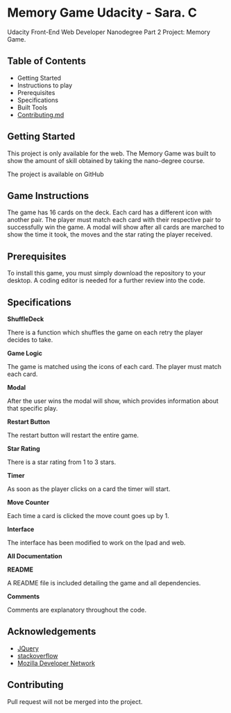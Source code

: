 # Memory Game Udacity - Sara. C 

Udacity Front-End Web Developer Nanodegree Part 2 Project: Memory Game.

## Table of Contents

* Getting Started 
* Instructions to play 
* Prerequisites 
* Specifications
* Built Tools 
* [Contributing.md](#contributing.md)

## Getting Started 

This project is only available for the web. The Memory Game was built to show the amount of skill obtained by taking the nano-degree course. 

The project is available on GitHub

## Game Instructions

The game has 16 cards on the deck. Each card has a different icon with another pair. The player must match each card with their respective pair to successfully win the game. A modal will show after all cards are marched to show the time it took, the moves and the star rating the player received. 


## Prerequisites 

To install this game, you must simply download the repository to your desktop. A coding editor is needed for a further review into the code. 

## Specifications

**ShuffleDeck**

There is a function which shuffles the game on each retry the player decides to take. 

**Game Logic**

The game is matched using the icons of each card. The player must match each card. 

**Modal**

After the user wins the modal will show, which provides information about that specific play. 

**Restart Button**

The restart button will restart the entire game. 

**Star Rating**

There is a star rating from 1 to 3 stars. 

**Timer**

As soon as the player clicks on a card the timer will start. 

**Move Counter**

Each time a card is clicked the move count goes up by 1. 

**Interface**

The interface has been modified to work on the Ipad and web. 

**All Documentation**

**README**

A README file is included detailing the game and all dependencies.

**Comments**

Comments are explanatory throughout the code. 


## Acknowledgements

* [JQuery](https://jquery.com/)
* [stackoverflow](https://stackoverflow.com/) 
* [Mozilla Developer Network](https://developer.mozilla.org/en-US/)

## Contributing

Pull request will not be merged into the project.

